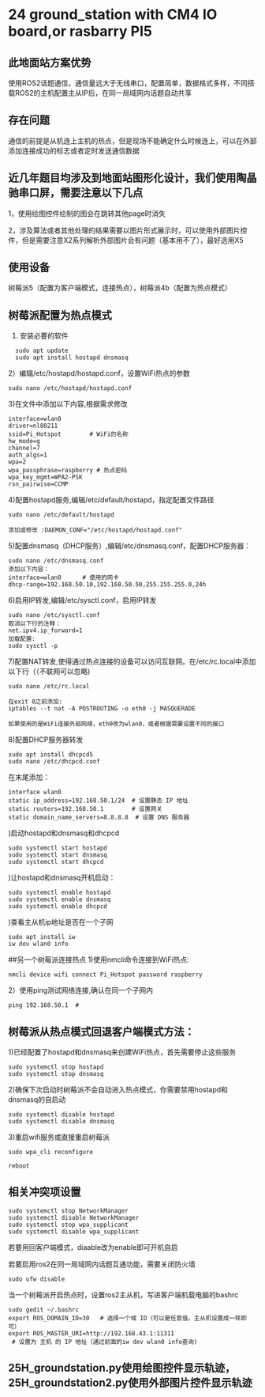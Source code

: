 # 24 ground_station with CM4 IO board,or rasbarry PI5
## 此地面站方案优势

使用ROS2话题通信，通信量远大于无线串口，配置简单，数据格式多样，不同搭载ROS2的主机配置主从IP后，在同一局域网内话题自动共享

## 存在问题
通信的前提是从机连上主机的热点，但是现场不能确定什么时候连上，可以在外部添加连接成功的标志或者定时发送通信数据

## 近几年题目均涉及到地面站图形化设计，我们使用陶晶驰串口屏，需要注意以下几点

1，使用绘图控件绘制的图会在跳转其他page时消失

2，涉及算法或者其他处理的结果需要以图片形式展示时，可以使用外部图片控件，但是需要注意X2系列解析外部图片会有问题（基本用不了），最好选用X5


## 使用设备
树莓派5（配置为客户端模式，连接热点），树莓派4b（配置为热点模式）
## 树莓派配置为热点模式
1) 安装必要的软件
```
  sudo apt update
  sudo apt install hostapd dnsmasq
```
2）编辑/etc/hostapd/hostapd.conf，设置WiFi热点的参数
```
sudo nano /etc/hostapd/hostapd.conf

```
3)在文件中添加以下内容,根据需求修改
```
interface=wlan0
driver=nl80211
ssid=Pi_Hotspot        # WiFi的名称
hw_mode=g
channel=7
auth_algs=1
wpa=2
wpa_passphrase=raspberry # 热点密码
wpa_key_mgmt=WPA2-PSK
rsn_pairwise=CCMP

```
4)配置hostapd服务,编辑/etc/default/hostapd，指定配置文件路径
```
sudo nano /etc/default/hostapd

添加或修改 :DAEMON_CONF="/etc/hostapd/hostapd.conf"
```
5)配置dnsmasq（DHCP服务）,编辑/etc/dnsmasq.conf，配置DHCP服务器：
```
sudo nano /etc/dnsmasq.conf
添加以下内容：
interface=wlan0      # 使用的网卡
dhcp-range=192.168.50.10,192.168.50.50,255.255.255.0,24h

```
6)启用IP转发,编辑/etc/sysctl.conf，启用IP转发
```
sudo nano /etc/sysctl.conf
取消以下行的注释：
net.ipv4.ip_forward=1
加载配置:
sudo sysctl -p

```

7)配置NAT转发,使得通过热点连接的设备可以访问互联网。在/etc/rc.local中添加以下行（（不联网可以忽略)
```
sudo nano /etc/rc.local

在exit 0之前添加:
iptables --t nat -A POSTROUTING -o eth0 -j MASQUERADE

如果使用的是WiFi连接外部网络，eth0改为wlan0，或者根据需要设置不同的接口
```
8)配置DHCP服务器转发
```
sudo apt install dhcpcd5
sudo nano /etc/dhcpcd.conf
```
在末尾添加：
```
interface wlan0
static ip_address=192.168.50.1/24  # 设置静态 IP 地址
static routers=192.168.50.1        # 设置网关
static domain_name_servers=8.8.8.8  # 设置 DNS 服务器

```

)启动hostapd和dnsmasq和dhcpcd
```
sudo systemctl start hostapd
sudo systemctl start dnsmasq
sudo systemctl start dhcpcd

```

)让hostapd和dnsmasq开机启动：
```
sudo systemctl enable hostapd
sudo systemctl enable dnsmasq
sudo systemctl enable dhcpcd
```

)查看主从机ip地址是否在一个子网
```
sudo apt install iw
iw dev wlan0 info
```

##另一个树莓派连接热点
1)使用nmcli命令连接到WiFi热点:
```
nmcli device wifi connect Pi_Hotspot password raspberry
```
2）使用ping测试网络连接,确认在同一个子网内
```
ping 192.168.50.1  #
```

## 树莓派从热点模式回退客户端模式方法：
1)已经配置了hostapd和dnsmasq来创建WiFi热点，首先需要停止这些服务
```
sudo systemctl stop hostapd
sudo systemctl stop dnsmasq
```
2)确保下次启动时树莓派不会自动进入热点模式，你需要禁用hostapd和dnsmasq的自启动
```
sudo systemctl disable hostapd
sudo systemctl disable dnsmasq
```
3)重启wifi服务或直接重启树莓派
```
sudo wpa_cli reconfigure

reboot
```

## 相关冲突项设置
```
sudo systemctl stop NetworkManager
sudo systemctl disable NetworkManager
sudo systemctl stop wpa_supplicant
sudo systemctl disable wpa_supplicant
```
若要用回客户端模式，diaable改为enable即可开机自启

若要启用ros2在同一局域网内话题互通功能，需要关闭防火墙
```
sudo ufw disable
```
当一个树莓派开启热点时，设置ros2主从机，写进客户端机载电脑的bashrc
```
sudo gedit ~/.bashrc
export ROS_DOMAIN_ID=30   # 选择一个域 ID（可以是任意值，主从机设置成一样即可）
export ROS_MASTER_URI=http://192.168.43.1:11311
 # 设置为 主机 的 IP 地址（通过前面的iw dev wlan0 info查询)
```

## 25H_groundstation.py使用绘图控件显示轨迹，25H_groundstation2.py使用外部图片控件显示轨迹
